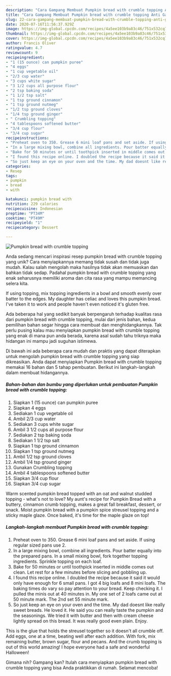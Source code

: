 ```yaml
---
description: "Cara Gampang Membuat Pumpkin bread with crumble topping Anti Gagal"
title: "Cara Gampang Membuat Pumpkin bread with crumble topping Anti Gagal"
slug: 22-cara-gampang-membuat-pumpkin-bread-with-crumble-topping-anti-gagal
date: 2020-07-16T11:56:37.929Z
image: https://img-global.cpcdn.com/recipes/4a5ee103b9a83c46/751x532cq70/pumpkin-bread-with-crumble-topping-recipe-main-photo.jpg
thumbnail: https://img-global.cpcdn.com/recipes/4a5ee103b9a83c46/751x532cq70/pumpkin-bread-with-crumble-topping-recipe-main-photo.jpg
cover: https://img-global.cpcdn.com/recipes/4a5ee103b9a83c46/751x532cq70/pumpkin-bread-with-crumble-topping-recipe-main-photo.jpg
author: Francis Oliver
ratingvalue: 4.7
reviewcount: 9
recipeingredient:
- "1 (15 ounce) can pumpkin puree"
- "4 eggs"
- "1 cup vegetable oil"
- "2/3 cup water"
- "3 cups white sugar"
- "3 1/2 cups all purpose flour"
- "2 tsp baking soda"
- "1 1/2 tsp salt"
- "1 tsp ground cinnamon"
- "1 tsp ground nutmeg"
- "1/2 tsp ground cloves"
- "1/4 tsp ground ginger"
- " Crumbling topping"
- "4 tablespoons softened butter"
- "3/4 cup flour"
- "3/4 cup sugar"
recipeinstructions:
- "Preheat oven to 350. Grease 6 mini loaf pans and set aside. If using regular sized pans use 2."
- "In a large mixing bowl, combine all ingredients. Pour batter equally into the prepared pans. In a small mixing bowl, fork together topping ingredients. Sprinkle topping on each loaf."
- "Bake for 50 minutes or until toothpick inserted in middle comes out clean. Let rest for a few minutes before slicing and gobbling up."
- "I found this recipe online. I doubled the recipe because it said it would only have enough for 6 small pans. I got 4 big loafs and 8 mini loafs. The baking times do vary so pay attention to your bread. Keep checking it. I pulled the minis out at 40 minutes in. My one set of 2 loafs came out at 50 minute mark. The 2nd set 55 minute mark."
- "So just keep an eye on your oven and the time. My dad doesnt like really sweet breads. He loved it. He said you can really taste the pumpkin and the seasonings. We tried it with butter and then with cream cheese lightly spread on this bread. It was really good even plain. Enjoy."
categories:
- Resep
tags:
- pumpkin
- bread
- with

katakunci: pumpkin bread with 
nutrition: 229 calories
recipecuisine: Indonesian
preptime: "PT34M"
cooktime: "PT49M"
recipeyield: "1"
recipecategory: Dessert

---
```



![Pumpkin bread with crumble topping](https://img-global.cpcdn.com/recipes/4a5ee103b9a83c46/751x532cq70/pumpkin-bread-with-crumble-topping-recipe-main-photo.jpg)

Anda sedang mencari inspirasi resep pumpkin bread with crumble topping yang unik? Cara menyiapkannya memang tidak susah dan tidak juga mudah. Kalau salah mengolah maka hasilnya tidak akan memuaskan dan bahkan tidak sedap. Padahal pumpkin bread with crumble topping yang enak seharusnya memiliki aroma dan cita rasa yang mampu memancing selera kita.

If using topping, mix topping ingredients in a bowl and smooth evenly over batter to the edges. My daughter has celiac and loves this pumpkin bread. I&#39;ve taken it to work and people haven&#39;t even noticed it&#39;s gluten free.

Ada beberapa hal yang sedikit banyak berpengaruh terhadap kualitas rasa dari pumpkin bread with crumble topping, mulai dari jenis bahan, kedua pemilihan bahan segar hingga cara membuat dan menghidangkannya. Tak perlu pusing kalau mau menyiapkan pumpkin bread with crumble topping yang enak di mana pun anda berada, karena asal sudah tahu triknya maka hidangan ini mampu jadi suguhan istimewa.


Di bawah ini ada beberapa cara mudah dan praktis yang dapat diterapkan untuk mengolah pumpkin bread with crumble topping yang siap dikreasikan. Anda dapat menyiapkan Pumpkin bread with crumble topping memakai 16 bahan dan 5 tahap pembuatan. Berikut ini langkah-langkah dalam membuat hidangannya.

<!--inarticleads1-->

##### Bahan-bahan dan bumbu yang diperlukan untuk pembuatan Pumpkin bread with crumble topping:

1. Siapkan 1 (15 ounce) can pumpkin puree
1. Siapkan 4 eggs
1. Sediakan 1 cup vegetable oil
1. Ambil 2/3 cup water
1. Sediakan 3 cups white sugar
1. Ambil 3 1/2 cups all purpose flour
1. Sediakan 2 tsp baking soda
1. Sediakan 1 1/2 tsp salt
1. Siapkan 1 tsp ground cinnamon
1. Siapkan 1 tsp ground nutmeg
1. Ambil 1/2 tsp ground cloves
1. Ambil 1/4 tsp ground ginger
1. Gunakan  Crumbling topping
1. Ambil 4 tablespoons softened butter
1. Siapkan 3/4 cup flour
1. Siapkan 3/4 cup sugar


Warm scented pumpkin bread topped with an oat and walnut studded topping - what&#39;s not to love? My aunt&#39;s recipe for Pumpkin Bread with a buttery, cinnamon crumb topping, makes a great fall breakfast, dessert, or snack. Moist pumpkin bread with a pumpkin spice streusel topping and a sticky maple glaze. Once baked, it&#39;s time for the maple glaze on top! 

<!--inarticleads2-->

##### Langkah-langkah membuat Pumpkin bread with crumble topping:

1. Preheat oven to 350. Grease 6 mini loaf pans and set aside. If using regular sized pans use 2.
1. In a large mixing bowl, combine all ingredients. Pour batter equally into the prepared pans. In a small mixing bowl, fork together topping ingredients. Sprinkle topping on each loaf.
1. Bake for 50 minutes or until toothpick inserted in middle comes out clean. Let rest for a few minutes before slicing and gobbling up.
1. I found this recipe online. I doubled the recipe because it said it would only have enough for 6 small pans. I got 4 big loafs and 8 mini loafs. The baking times do vary so pay attention to your bread. Keep checking it. I pulled the minis out at 40 minutes in. My one set of 2 loafs came out at 50 minute mark. The 2nd set 55 minute mark.
1. So just keep an eye on your oven and the time. My dad doesnt like really sweet breads. He loved it. He said you can really taste the pumpkin and the seasonings. We tried it with butter and then with cream cheese lightly spread on this bread. It was really good even plain. Enjoy.


This is the glue that holds the streusel together so it doesn&#39;t all crumble off. Add eggs, one at a time, beating well after each addition. With fork, mix remaining butter, brown sugar, flour and pecans. And the crumb topping is out of this world amazing! I hope everyone had a safe and wonderful Halloween! 

Gimana nih? Gampang kan? Itulah cara menyiapkan pumpkin bread with crumble topping yang bisa Anda praktikkan di rumah. Selamat mencoba!
